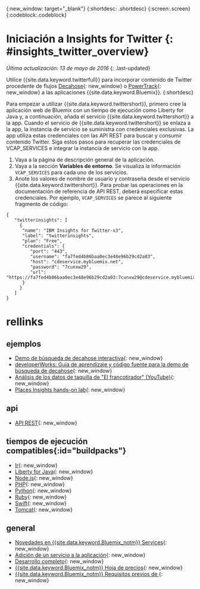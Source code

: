 {:new_window: target="_blank"}
{:shortdesc: .shortdesc}
{:screen:.screen}
{:codeblock:.codeblock}

# Iniciación a Insights for Twitter {: #insights_twitter_overview}

*Última actualización: 13 de mayo de 2016*
{: .last-updated}

Utilice
{{site.data.keyword.twitterfull}}
para incorporar contenido de Twitter procedente de flujos
[Decahose](http://support.gnip.com/apis/firehose/overview.html){: new_window} o [PowerTrack](http://support.gnip.com/apis/powertrack/overview.html){: new_window} a las aplicaciones {{site.data.keyword.Bluemix}}.
{:shortdesc}

Para empezar a utilizar {{site.data.keyword.twittershort}}, primero cree la aplicación web de  Bluemix con un tiempo de ejecución como Liberty for Java y, a continuación, añada el servicio {{site.data.keyword.twittershort}} a la app. Cuando el servicio de {{site.data.keyword.twittershort}} se enlaza a la app, la instancia de servicio se suministra con credenciales exclusivas. La app utiliza estas credenciales con las API REST para buscar y consumir contenido Twitter. Siga estos pasos para recuperar las credenciales de VCAP_SERVICES e integrar la instancia de servicio con la app. 

1. Vaya a la página de descripción general de la aplicación.
2. Vaya a la sección **Variables de entorno**. Se visualiza la información `VCAP_SERVICES` para cada uno de los servicios. 
3. Anote los valores de nombre de usuario y contraseña desde el servicio {{site.data.keyword.twittershort}}. Para probar las operaciones en la documentación de referencia de API REST, deberá especificar estas credenciales. Por ejemplo, `VCAP_SERVICES` se parece al siguiente fragmento de código: 

```
{  
   "twitterinsights": [    
     {      
      "name": "IBM Insights for Twitter-x3",
      "label": "twitterinsights",
      "plan": "Free",
      "credentials": {
         "port": "443",
         "username": "fa7fed4b86baa0ec3e48e96b29cd2a03",
         "host": "cdeservice.mybluemix.net",
         "password": "7cunxw29",
         "url": "https://fa7fed4b86baa0ec3e48e96b29cd2a03:7cunxw29@cdeservice.mybluemix.net"
      }
     }  
   ]
}
```

<!--
## Adding Insights for Twitter to your application {: #adding_twitter}

The following instructions guide you through the process of creating an application, binding the application to the {{site.data.keyword.twittershort}} service, and retrieving the service credentials to interact with REST API operations in the provided API reference documentation.

### Create an application
For demonstration purposes, you'll create an application using the Liberty for Java&trade;  runtime, but the general process described below can be applied to other runtimes. If you don't have an existing application, click **CREATE AN APP** in the dashboard. When asked to confirm the type of app, click **WEB**.

1. Open the **Catalog** menu.
2. From the **Runtimes** section, click **Liberty for Java**.
3. Click **Create**.
4. In the **App Name** field, specify the name of your app.
5. Click **Finish**. Wait for your application to provision.

### Add the Insights for Twitter service
Follow these steps to add the {{site.data.keyword.twittershort}} service to your app.

1. Open the **Catalog** menu.
2. From the **Data & Analytics** section, click the {{site.data.keyword.twittershort}} tile.
3. In the **App** field, select the name of your app.
4. Click **Create**.
5. When prompted, click **Restage** to restart your application.
-->

# rellinks
## ejemplos
* [Demo de búsqueda de decahose interactiva](https://cdetestapp.mybluemix.net/){: new_window}
* [developerWorks: Guía de aprendizaje y código fuente para la demo de búsqueda de decahose](http://www.ibm.com/developerworks/cloud/library/cl-twitter-search-insights-bluemix-trs/index.html){: new_window}
* [Análisis de los datos de taquilla de "El francotirador" (YouTube)](https://www.youtube.com/watch?v=Gfk5quglXvI){: new_window}
* [Places Insights hands-on lab](https://github.com/IBM-Bluemix/places-insights-lab){: new_window}

## api
* [API REST](https://cdeservice.{APPDomain}/rest-api/){: new_window}

## tiempos de ejecución compatibles{:id="buildpacks"}
* [Ir](https://console.{DomainName}/docs/runtimes/go/index.html){: new_window}
* [Liberty for Java](https://console.{DomainName}/docs/runtimes/liberty/index.html){: new_window}
* [Node.js](https://console.{DomainName}/docs/runtimes/nodejs/index.html){: new_window}
* [PHP](https://console.{DomainName}/docs/runtimes/php/index.html){: new_window}
* [Python](https://console.{DomainName}/docs/runtimes/python/index.html){: new_window}
* [Ruby](https://console.{DomainName}/docs/runtimes/ruby/index.html){: new_window}
* [Swift](https://console.{DomainName}/docs/runtimes/swift/index.html){: new_window}
* [Tomcat](https://console.{DomainName}/docs/runtimes/tomcat/index.html){: new_window}

## general
* [Novedades en {{site.data.keyword.Bluemix_notm}} Services](http://www.ng.bluemix.net/docs/whatsnew/index.html#services_category){: new_window}
* [Adición de un servicio a la aplicación](../reqnsi.html){: new_window}
* [Desarrollo completo](https://console.{DomainName}/docs/cfapps/ee.html){: new_window}
* [{{site.data.keyword.Bluemix_notm}} Hoja de precios](https://console.{DomainName}/pricing/){: new_window}
* [{{site.data.keyword.Bluemix_notm}} Requisitos previos de ](https://developer.ibm.com/bluemix/support/#prereqs){: new_window}

